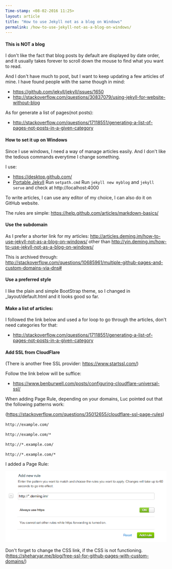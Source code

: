 ```yaml
---
Time-stamp: <08-02-2016 11:25>
layout: article
title: "How to use Jekyll not as a blog on Windows"
permalink: /how-to-use-jekyll-not-as-a-blog-on-windows/
---
```


#### This is NOT a blog

I don't like the fact that blog posts by default are displayed by date order, and it usually takes forever to scroll down the mouse to find what you want to read.

And I don't have much to post, but I want to keep updating a few articles of mine. I have found people with the same though in mind:
- https://github.com/jekyll/jekyll/issues/1650
- http://stackoverflow.com/questions/30837079/using-jekyll-for-website-without-blog

As for generate a list of pages(not posts):
- http://stackoverflow.com/questions/17118551/generating-a-list-of-pages-not-posts-in-a-given-category

#### How to set it up on Windows

Since I use windows, I need a way of manage articles easily. And I don't like the tedious commands everytime I change something.

I use:
- https://desktop.github.com/
- [Portable Jekyll](https://github.com/madhur/PortableJekyll)
  Run `setpath.cmd`
  Run `jekyll new myblog` and `jekyll serve` and check at http://localhost:4000

To write articles, I can use any editor of my choice, I can also do it on GitHub website.

The rules are simple:
https://help.github.com/articles/markdown-basics/

#### Use the subdomain

As I prefer a shorter link for my articles:
http://articles.deming.im/how-to-use-jekyll-not-as-a-blog-on-windows/
other than
http://yin.deming.im/how-to-use-jekyll-not-as-a-blog-on-windows/

This is archived through:
http://stackoverflow.com/questions/10685961/multiple-github-pages-and-custom-domains-via-dns#

#### Use a preferred style

I like the plain and simple BootStrap theme, so I changed in _layout/default.html and it looks good so far.

#### Make a list of articles:

I followed the link below and used a for loop to go through the articles, don't need categories for that:
- http://stackoverflow.com/questions/17118551/generating-a-list-of-pages-not-posts-in-a-given-category

#### Add SSL from CloudFlare

(There is another free SSL provider: https://www.startssl.com/)

Follow the link below will be suffice:
- https://www.benburwell.com/posts/configuring-cloudflare-universal-ssl/

When adding Page Rule, depending on your domains, Luc pointed out that the following patterns work:

(https://stackoverflow.com/questions/35012655/cloudflare-ssl-page-rules)

`http://example.com/`

`http://example.com/*`

`http://*.example.com/`

`http://*.example.com/*`

I added a Page Rule:

![https: ON](/images/add-new-rule.png)

Don't forget to change the CSS link, if the CSS is not functioning.
(https://sheharyar.me/blog/free-ssl-for-github-pages-with-custom-domains/)

